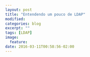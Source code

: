 ```yaml
---
layout: post
title: "Entendendo um pouco de LDAP"
modified:
categories: blog
excerpt: ""
tags: [LDAP]
image:
  feature:
date: 2016-03-11T00:58:56-02:00
---
```


